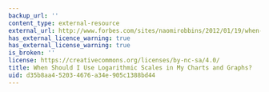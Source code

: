 ```yaml
---
backup_url: ''
content_type: external-resource
external_url: http://www.forbes.com/sites/naomirobbins/2012/01/19/when-should-i-use-logarithmic-scales-in-my-charts-and-graphs/#31f5e0f83cd8
has_external_licence_warning: true
has_external_license_warning: true
is_broken: ''
license: https://creativecommons.org/licenses/by-nc-sa/4.0/
title: When Should I Use Logarithmic Scales in My Charts and Graphs?
uid: d35b8aa4-5203-4676-a34e-905c1388bd44
---
```

